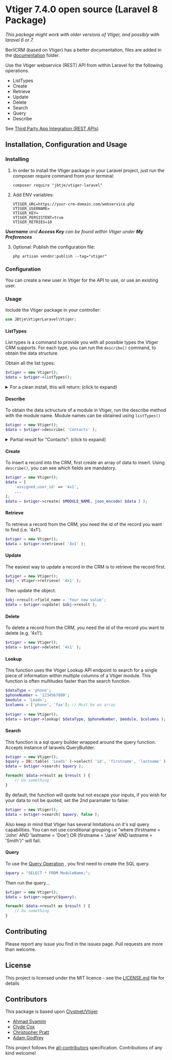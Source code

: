 # Vtiger 7.4.0 open source (Laravel 8 Package)

_This package might work with older versions of Vtiger, and possibly with laravel 6 or 7._

BerliCRM (based on Vtiger) has a better documentation, files are added in the [documentation](documentation) folder.

Use the Vtiger webservice (REST) API from within Laravel for the following operations.

- ListTypes
- Create
- Retrieve
- Update
- Delete
- Search
- Query
- Describe

See [Third Party App Integration (REST APIs)](http://community.vtiger.com/help/vtigercrm/developers/third-party-app-integration.html)

## Installation, Configuration and Usage

### Installing

1. In order to install the Vtiger package in your Laravel project, just run the composer require command from your
   terminal:

    ```
    composer require "jbtje/vtiger-laravel"
    ```

2. Add ENV variables:
    ```
    VTIGER_URL=https://your-crm-domain.com/webservice.php
    VTIGER_USERNAME=
    VTIGER_KEY=
    VTIGER_PERSISTENT=true
    VTIGER_RETRIES=10
    ```

_**Username** and **Access Key** can be found within Vtiger under **My Preferences**_

3. Optional: Publish the configuration file:

    ```
    php artisan vendor:publish --tag="vtiger"
    ```

### Configuration

You can create a new user in Vtiger for the API to use, or use an existing user.

### Usage

Include the Vtiger package in your controller:

```php
use JBtje\VtigerLaravel\Vtiger;
```

#### ListTypes

List types is a command to provide you with all possible types the Vtiger CRM supports. For each type, you can run
the `describe()` command, to obtain the data structure.

Obtain all the list types:

```php
$vtiger = new Vtiger();
$data = $vtiger->listTypes();
```

<details>
  <summary>For a clean install, this will return: (click to expand)</summary>

```json
  {
    "success": true,
    "result": {
        "types": [
            "Campaigns",
            "Vendors",
            "Faq",
            "Quotes",
            "PurchaseOrder",
            "SalesOrder",
            "Invoice",
            "PriceBooks",
            "Calendar",
            "Leads",
            "Accounts",
            "Contacts",
            "Potentials",
            "Products",
            "Documents",
            "Emails",
            "HelpDesk",
            "Events",
            "Users",
            "PBXManager",
            "ServiceContracts",
            "Services",
            "Assets",
            "ModComments",
            "ProjectMilestone",
            "ProjectTask",
            "Project",
            "SMSNotifier",
            "Groups",
            "Currency",
            "DocumentFolders",
            "CompanyDetails",
            "LineItem",
            "Tax",
            "ProductTaxes"
        ],
        "information": {
            "Campaigns": {
                "isEntity": true,
                "label": "Campaigns",
                "singular": "Campaign"
            },
            "Vendors": {
                "isEntity": true,
                "label": "Vendors",
                "singular": "Vendor"
            },
            "Faq": {
                "isEntity": true,
                "label": "FAQ",
                "singular": "FAQ"
            },
            "Quotes": {
                "isEntity": true,
                "label": "Quotes",
                "singular": "Quote"
            },
            "PurchaseOrder": {
                "isEntity": true,
                "label": "Purchase Orders",
                "singular": "Purchase Order"
            },
            "SalesOrder": {
                "isEntity": true,
                "label": "Sales Orders",
                "singular": "Sales Order"
            },
            "Invoice": {
                "isEntity": true,
                "label": "Invoices",
                "singular": "Invoice"
            },
            "PriceBooks": {
                "isEntity": true,
                "label": "Price Books",
                "singular": "Price Book"
            },
            "Calendar": {
                "isEntity": true,
                "label": "Calendar",
                "singular": "Task"
            },
            "Leads": {
                "isEntity": true,
                "label": "Leads",
                "singular": "Lead"
            },
            "Accounts": {
                "isEntity": true,
                "label": "Organizations",
                "singular": "Organization"
            },
            "Contacts": {
                "isEntity": true,
                "label": "Contacts",
                "singular": "Contact"
            },
            "Potentials": {
                "isEntity": true,
                "label": "Opportunities",
                "singular": "Opportunity"
            },
            "Products": {
                "isEntity": true,
                "label": "Products",
                "singular": "Product"
            },
            "Documents": {
                "isEntity": true,
                "label": "Documents",
                "singular": "Document"
            },
            "Emails": {
                "isEntity": true,
                "label": "Emails",
                "singular": "Email"
            },
            "HelpDesk": {
                "isEntity": true,
                "label": "Tickets",
                "singular": "Ticket"
            },
            "Events": {
                "isEntity": true,
                "label": "Events",
                "singular": "Event"
            },
            "Users": {
                "isEntity": true,
                "label": "Users",
                "singular": "User"
            },
            "PBXManager": {
                "isEntity": true,
                "label": "PBX Manager",
                "singular": "Call Record"
            },
            "ServiceContracts": {
                "isEntity": true,
                "label": "Service Contracts",
                "singular": "Service Contract"
            },
            "Services": {
                "isEntity": true,
                "label": "Services",
                "singular": "Service"
            },
            "Assets": {
                "isEntity": true,
                "label": "Assets",
                "singular": "Asset"
            },
            "ModComments": {
                "isEntity": true,
                "label": "Comments",
                "singular": "Comment"
            },
            "ProjectMilestone": {
                "isEntity": true,
                "label": "Project Milestones",
                "singular": "Project Milestone"
            },
            "ProjectTask": {
                "isEntity": true,
                "label": "Project Tasks",
                "singular": "Project Task"
            },
            "Project": {
                "isEntity": true,
                "label": "Projects",
                "singular": "Project"
            },
            "SMSNotifier": {
                "isEntity": true,
                "label": "SMS Notifier",
                "singular": "SMS Notifier"
            },
            "Groups": {
                "isEntity": false,
                "label": "Groups",
                "singular": "Groups"
            },
            "Currency": {
                "isEntity": false,
                "label": "Currency",
                "singular": "Currency"
            },
            "DocumentFolders": {
                "isEntity": false,
                "label": "DocumentFolders",
                "singular": "DocumentFolders"
            },
            "CompanyDetails": {
                "isEntity": false,
                "label": "CompanyDetails",
                "singular": "CompanyDetails"
            },
            "LineItem": {
                "isEntity": false,
                "label": "LineItem",
                "singular": "LineItem"
            },
            "Tax": {
                "isEntity": false,
                "label": "Tax",
                "singular": "Tax"
            },
            "ProductTaxes": {
                "isEntity": false,
                "label": "ProductTaxes",
                "singular": "ProductTaxes"
            }
        }
    }
}
```

</details>

#### Describe

To obtain the data sctructure of a module in Vtiger, run the describe method with the module name. Module names can be
obtained using `listTypes()`

```php
$vtiger = new Vtiger();
$data = $vtiger->describe( 'Contacts' );
```

<details>
  <summary>Partial result for "Contacts": (click to expand)</summary>

```json
{
    "success": true,
    "result": {
        "label": "Contacts",
        "name": "Contacts",
        "createable": true,
        "updateable": true,
        "deleteable": true,
        "retrieveable": true,
        "fields": [
            {
                "name": "firstname",
                "label": "First Name",
                "mandatory": false,
                "type": {
                    "name": "string"
                },
                "isunique": false,
                "nullable": true,
                "editable": true,
                "default": ""
            },
            {
                "name": "lastname",
                "label": "Last Name",
                "mandatory": true,
                "type": {
                    "name": "string"
                },
                "isunique": false,
                "nullable": false,
                "editable": true,
                "default": ""
            },
            {
                "name": "assigned_user_id",
                "label": "Assigned To",
                "mandatory": true,
                "type": {
                    "name": "owner"
                },
                "isunique": false,
                "nullable": false,
                "editable": true,
                "default": ""
            },
            ...
        ],
        "idPrefix": "12",
        "isEntity": true,
        "allowDuplicates": true,
        "labelFields": "firstname,lastname"
    }
}
```

_Please note the `mandatory` field._
</details>

#### Create

To insert a record into the CRM, first create an array of data to insert. Using `describe()`, you can see which fields
are mandatory.

```php
$vtiger = new Vtiger();
$data = [
    'assigned_user_id' => '4x1',
    ...
];
$data = $vtiger->create( $MODULE_NAME, json_encode( $data ) );
```

#### Retrieve

To retrieve a record from the CRM, you need the id of the record you want to find (i.e. '4x1').

```php
$vtiger = new Vtiger();
$data = $vtiger->retrieve( '4x1' );
```

#### Update

The easiest way to update a record in the CRM is to retrieve the record first.

```php
$vtiger = new Vtiger();
$obj = Vtiger->retrieve( '4x1' );
```

Then update the object:

```php
$obj->result->field_name = 'Your new value';
$data = $vtiger->update( $obj->result );
```

#### Delete

To delete a record from the CRM, you need the id of the record you want to delete (e.g. '4x1').

```php
$vtiger = new Vtiger();
$data = $vtiger->delete( '4x1' );
```

#### Lookup

This function uses the Vtiger Lookup API endpoint to search for a single piece of information within multiple columns of
a Vtiger module. This function is often multitudes faster than the search function.

```php
$dataType = 'phone';
$phoneNumber = '1234567890';
$module = 'Leads';
$columns = ['phone', 'fax']; // Must be an array
    
$vtiger = new Vtiger();
$data = $vtiger->lookup( $dataType, $phoneNumber, $module, $columns );
```

#### Search

This function is a sql query builder wrapped around the query function. Accepts instance of laravels QueryBuilder.

```php
$vtiger = new Vtiger();
$query = DB::table( 'Leads' )->select( 'id', 'firstname', 'lastname' )->where( 'firstname', 'John' );
$data = $vtiger->search( $query );

foreach( $data->result as $result ) {
    // Do something
}
```

By default, the function will quote but not escape your inputs, if you wish for your data to not be quoted, set the 2nd
paramater to false:

```php
$vtiger = new Vtiger();
$data = $vtiger->search( $query, false );
```

Also keep in mind that Vtiger has several limitations on it's sql query capabilities. You can not use conditional
grouping i.e "where (firstname = 'John' AND 'lastname = 'Doe') OR (firstname = 'Jane' AND lastname = 'Smith')" will
fail.

#### Query

To use
the [Query Operation](http://community.vtiger.com/help/vtigercrm/developers/third-party-app-integration.html#query-operation)
, you first need to create the SQL query.

```php
$query = "SELECT * FROM ModuleName;";
```

Then run the query...

```php
$vtiger = new Vtiger();
$data = $vtiger->query($query);

foreach( $data->result as $result ) {
    // Do something
}
```

## Contributing

Please report any issue you find in the issues page. Pull requests are more than welcome.

## License

This project is licensed under the MIT licence - see the [LICENSE.md](LICENSE.md) file for details

## Contributors

This package is based upon [Clystnet/Vtiger](https://github.com/Clystnet/Vtiger)

- [Ahmad Syamim](https://www.syamim.ascube.net)
- [Clyde Cox](https://github.com/cjcox17)
- [Christopher Pratt](https://www.clystnet.com)
- [Adam Godfrey](https://github.com/adam-godfrey)

This project follows the [all-contributors](https://github.com/all-contributors/all-contributors) specification.
Contributions of any kind welcome!
